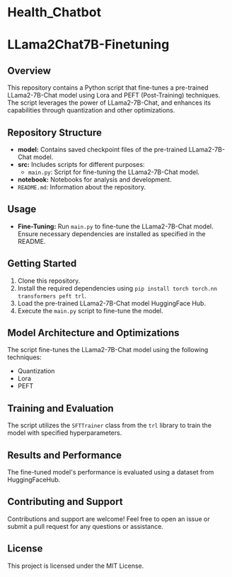 # Health_Chatbot

# LLama2Chat7B-Finetuning

## Overview
This repository contains a Python script that fine-tunes a pre-trained LLama2-7B-Chat model using Lora and PEFT (Post-Training) techniques. The script leverages the power of LLama2-7B-Chat, and enhances its capabilities through quantization and other optimizations.

## Repository Structure
- **model:** Contains saved checkpoint files of the pre-trained LLama2-7B-Chat model.
- **src:** Includes scripts for different purposes:
  - `main.py`: Script for fine-tuning the LLama2-7B-Chat model.
- **notebook:** Notebooks for analysis and development.
- `README.md`: Information about the repository.

## Usage
- **Fine-Tuning:** Run `main.py` to fine-tune the LLama2-7B-Chat model. Ensure necessary dependencies are installed as specified in the README.

## Getting Started
1. Clone this repository.
2. Install the required dependencies using `pip install torch torch.nn transformers peft trl`.
3. Load the pre-trained LLama2-7B-Chat model HuggingFace Hub.
4. Execute the `main.py` script to fine-tune the model.

## Model Architecture and Optimizations
The script fine-tunes the LLama2-7B-Chat model using the following techniques:
- Quantization
- Lora
- PEFT

## Training and Evaluation
The script utilizes the `SFTTrainer` class from the `trl` library to train the model with specified hyperparameters.

## Results and Performance
The fine-tuned model's performance is evaluated using a dataset from HuggingFaceHub.

## Contributing and Support
Contributions and support are welcome! Feel free to open an issue or submit a pull request for any questions or assistance.

## License
This project is licensed under the MIT License.

